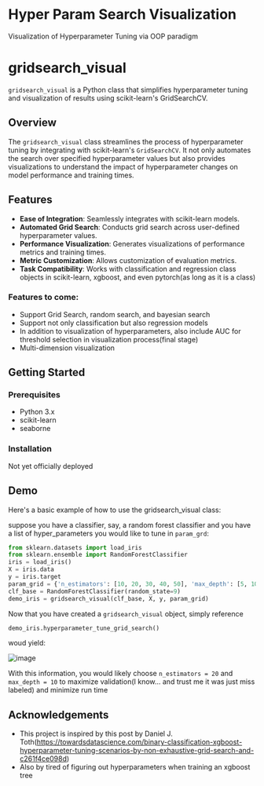 # Hyper Param Search Visualization 
 Visualization of Hyperparameter Tuning via OOP paradigm



# gridsearch_visual

`gridsearch_visual` is a Python class that simplifies hyperparameter tuning and visualization of results using scikit-learn's GridSearchCV.

## Overview

The `gridsearch_visual` class streamlines the process of hyperparameter tuning by integrating with scikit-learn's `GridSearchCV`. It not only automates the search over specified hyperparameter values but also provides visualizations to understand the impact of hyperparameter changes on model performance and training times.

## Features

- **Ease of Integration**: Seamlessly integrates with scikit-learn models.
- **Automated Grid Search**: Conducts grid search across user-defined hyperparameter values.
- **Performance Visualization**: Generates visualizations of performance metrics and training times.
- **Metric Customization**: Allows customization of evaluation metrics.
- **Task Compatibility**: Works with classification and regression class objects in scikit-learn, xgboost, and even pytorch(as long as it is a class)


### Features to come:

- Support Grid Search, random search, and bayesian search
- Support not only classification but also regression models
- In addition to visualization of hyperparameters, also include AUC for threshold selection in visualization process(final stage)
- Multi-dimension visualization 

## Getting Started

### Prerequisites

- Python 3.x
- scikit-learn
- seaborne

### Installation

Not yet officially deployed 




## Demo

Here's a basic example of how to use the gridsearch_visual class:


suppose you have a classifier, say, a random forest classifier and you have a list of hyper_parameters you would like to tune in `param_grd`:



``` python
from sklearn.datasets import load_iris
from sklearn.ensemble import RandomForestClassifier
iris = load_iris()
X = iris.data
y = iris.target
param_grid = {'n_estimators': [10, 20, 30, 40, 50], 'max_depth': [5, 10, 15, 20, 25]}
clf_base = RandomForestClassifier(random_state=9)
demo_iris = gridsearch_visual(clf_base, X, y, param_grid)
```

Now that you have created a `gridsearch_visual` object, simply reference 
``` python
demo_iris.hyperparameter_tune_grid_search()
```

woud yield:

![image](https://github.com/somajay-jefferson/Hyper-Param-Search-Visualization-/assets/98189101/dc45e9db-cbf2-4126-9f8d-eeb8c4ece6bd)




With this information, you would likely choose `n_estimators = 20` and  `max_depth = 10` to maximize validation(I know... and trust me it was just miss labeled) and minimize run time

## Acknowledgements

- This project is inspired by this post by Daniel J. Toth(https://towardsdatascience.com/binary-classification-xgboost-hyperparameter-tuning-scenarios-by-non-exhaustive-grid-search-and-c261f4ce098d)
- Also by tired of figuring out hyperparameters when training an xgboost tree
